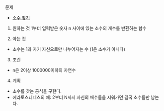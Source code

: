 문제
- [소수 찾기](https://programmers.co.kr/learn/courses/30/lessons/12921)

1. 원하는 것
1부터 입력받은 숫자 n 사이에 있는 소수의 개수를 반환하는 함수

2. 아는 것
- 소수는 1과 자기 자신으로만 나누어지는 수 (1은 소수가 아니다)

3. 조건
- n은 2이상 1000000이하의 자연수

4. 계획
- 소수를 찾는 공식을 구한다.
- 에라토스테네스의 체: 2부터 N까지 자신의 배수들을 지워가면 결국 소수들만 남는다.
